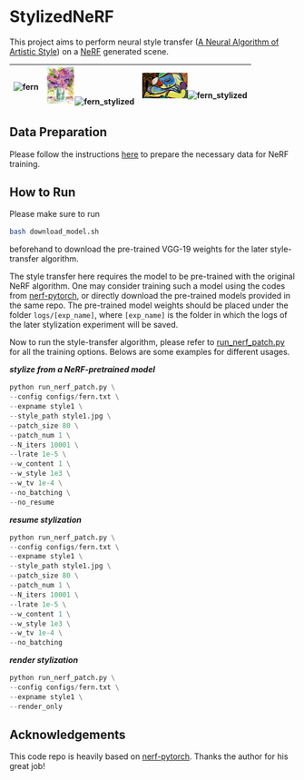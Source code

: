 # StylizedNeRF

This project aims to perform neural style transfer ([A Neural Algorithm of Artistic Style](https://arxiv.org/abs/1508.06576)) 
on a [NeRF](https://www.matthewtancik.com/nerf) generated scene.

|<img src="imgs/fern.gif" alt="fern" width="200"/>|<img src="imgs/water.jpg" alt="style" width="50"/><img src="imgs/fern_stylized_2.gif" alt="fern_stylized" width="200"/>|<img src="imgs/picasso.jpg" alt="style" width="80"/><img src="imgs/fern_stylized_1.gif" alt="fern_stylized" width="200"/>|
|---|---|---|

## Data Preparation
Please follow the instructions [here](https://github.com/yenchenlin/nerf-pytorch#more-datasets) to prepare the necessary data
for NeRF training.

## How to Run
Please make sure to run
```bash
bash download_model.sh
```
beforehand to download the pre-trained VGG-19 weights for the later style-transfer algorithm.

The style transfer here requires the model to be pre-trained with the original NeRF algorithm.
One may consider training such a model using the codes from [nerf-pytorch](https://github.com/yenchenlin/nerf-pytorch), 
or directly download the pre-trained models provided in the same repo.
The pre-trained model weights should be placed under the folder `logs/[exp_name]`, where `[exp_name]` is the folder in which the 
logs of the later stylization experiment will be saved.

Now to run the style-transfer algorithm, please refer to [run_nerf_patch.py](run_nerf_patch.py) for all the training options. 
Belows are some examples for different usages.

_**stylize from a NeRF-pretrained model**_
```python
python run_nerf_patch.py \
--config configs/fern.txt \
--expname style1 \
--style_path style1.jpg \
--patch_size 80 \
--patch_num 1 \
--N_iters 10001 \
--lrate 1e-5 \
--w_content 1 \
--w_style 1e3 \
--w_tv 1e-4 \
--no_batching \
--no_resume
```

_**resume stylization**_
```python
python run_nerf_patch.py \
--config configs/fern.txt \
--expname style1 \
--style_path style1.jpg \
--patch_size 80 \
--patch_num 1 \
--N_iters 10001 \
--lrate 1e-5 \
--w_content 1 \
--w_style 1e3 \
--w_tv 1e-4 \
--no_batching
```

_**render stylization**_
```python
python run_nerf_patch.py \
--config configs/fern.txt \
--expname style1 \
--render_only
```

## Acknowledgements
This code repo is heavily based on [nerf-pytorch](https://github.com/yenchenlin/nerf-pytorch). 
Thanks the author for his great job!
